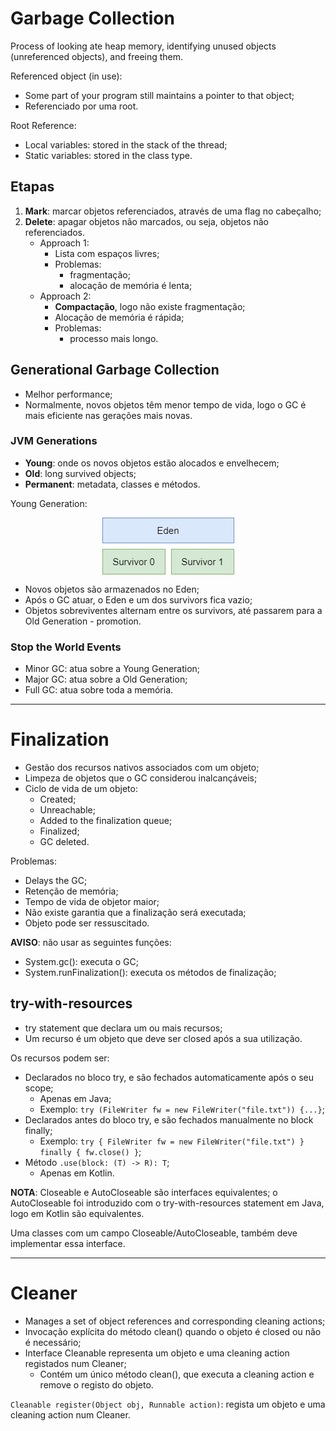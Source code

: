 # Garbage Collection

Process of looking ate heap memory, identifying unused objects (unreferenced objects), and freeing them.

Referenced object (in use):

* Some part of your program still maintains a pointer to that object;
* Referenciado por uma root.

Root Reference:

* Local variables: stored in the stack of the thread;
* Static variables: stored in the class type.

## Etapas

1. **Mark**: marcar objetos referenciados, através de uma flag no cabeçalho;
2. **Delete**: apagar objetos não marcados, ou seja, objetos não referenciados.
   * Approach 1:
     * Lista com espaços livres;
     * Problemas:
       * fragmentação;
       * alocação de memória é lenta;
   * Approach 2:
     * **Compactação**, logo não existe fragmentação;
     * Alocação de memória é rápida;
     * Problemas:
       * processo mais longo.

## Generational Garbage Collection

* Melhor performance;
* Normalmente, novos objetos têm menor tempo de vida, logo o GC é mais eficiente nas gerações mais novas.

### JVM Generations

* **Young**: onde os novos objetos estão alocados e envelhecem;
* **Old**: long survived objects;
* **Permanent**: metadata, classes e métodos.

Young Generation:

<p align="center">
    <img src="./docs/young-generation.png" alt="Young Generation" align="center"/>
</p>

* Novos objetos são armazenados no Eden;
* Após o GC atuar, o Eden e um dos survivors fica vazio;
* Objetos sobreviventes alternam entre os survivors, até passarem para a Old Generation - promotion.

### Stop the World Events

* Minor GC: atua sobre a Young Generation;
* Major GC: atua sobre a Old Generation;
* Full GC: atua sobre toda a memória.

---

# Finalization

* Gestão dos recursos nativos associados com um objeto;
* Limpeza de objetos que o GC considerou inalcançáveis;
* Ciclo de vida de um objeto:
  * Created;
  * Unreachable;
  * Added to the finalization queue;
  * Finalized;
  * GC deleted.

Problemas:

* Delays the GC;
* Retenção de memória;
* Tempo de vida de objetor maior;
* Não existe garantia que a finalização será executada;
* Objeto pode ser ressuscitado.

**AVISO**: não usar as seguintes funções:

* System.gc(): executa o GC;
* System.runFinalization(): executa os métodos de finalização;

## try-with-resources

* try statement que declara um ou mais recursos;
* Um recurso é um objeto que deve ser closed após a sua utilização.

Os recursos podem ser:

* Declarados no bloco try, e são fechados automaticamente após o seu scope;
  * Apenas em Java;
  * Exemplo: `try (FileWriter fw = new FileWriter("file.txt")) {...}`;
* Declarados antes do bloco try, e são fechados manualmente no block finally;
  * Exemplo: `try { FileWriter fw = new FileWriter("file.txt") } finally { fw.close() }`;
* Método `.use(block: (T) -> R): T`;
  * Apenas em Kotlin.

**NOTA**: Closeable e AutoCloseable são interfaces equivalentes; o AutoCloseable foi introduzido com o try-with-resources statement em Java, logo em Kotlin são equivalentes.

Uma classes com um campo Closeable/AutoCloseable, também deve implementar essa interface.

---

# Cleaner

* Manages a set of object references and corresponding cleaning actions;
* Invocação explícita do método clean() quando o objeto é closed ou não é necessário;
* Interface Cleanable representa um objeto e uma cleaning action registados num Cleaner;
  * Contém um único método clean(), que executa a cleaning action e remove o registo do objeto.

`Cleanable register(Object obj, Runnable action)`: regista um objeto e uma cleaning action num Cleaner.